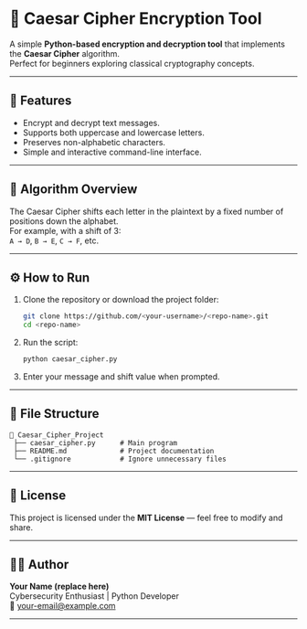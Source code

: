 # 🔐 Caesar Cipher Encryption Tool

A simple **Python-based encryption and decryption tool** that implements the **Caesar Cipher** algorithm.  
Perfect for beginners exploring classical cryptography concepts.

---

## 🚀 Features
- Encrypt and decrypt text messages.
- Supports both uppercase and lowercase letters.
- Preserves non-alphabetic characters.
- Simple and interactive command-line interface.

---

## 🧠 Algorithm Overview
The Caesar Cipher shifts each letter in the plaintext by a fixed number of positions down the alphabet.  
For example, with a shift of 3:  
`A → D`, `B → E`, `C → F`, etc.

---

## ⚙️ How to Run

1. Clone the repository or download the project folder:
   ```bash
   git clone https://github.com/<your-username>/<repo-name>.git
   cd <repo-name>
   ```

2. Run the script:
   ```bash
   python caesar_cipher.py
   ```

3. Enter your message and shift value when prompted.

---

## 📂 File Structure

```
📁 Caesar_Cipher_Project
 ├── caesar_cipher.py      # Main program
 ├── README.md             # Project documentation
 └── .gitignore            # Ignore unnecessary files
```

---

## 📜 License
This project is licensed under the **MIT License** — feel free to modify and share.

---

## 👨‍💻 Author
**Your Name (replace here)**  
Cybersecurity Enthusiast | Python Developer  
📧 [your-email@example.com](mailto:your-email@example.com)

---
